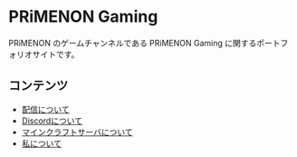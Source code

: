 PRiMENON Gaming
======================
PRiMENON のゲームチャンネルである PRiMENON Gaming に関するポートフォリオサイトです。

## コンテンツ

* [配信について](streaming.md)
* [Discordについて](discord.md)
* [マインクラフトサーバについて](minecraft.md)
* [私について](about.md)
